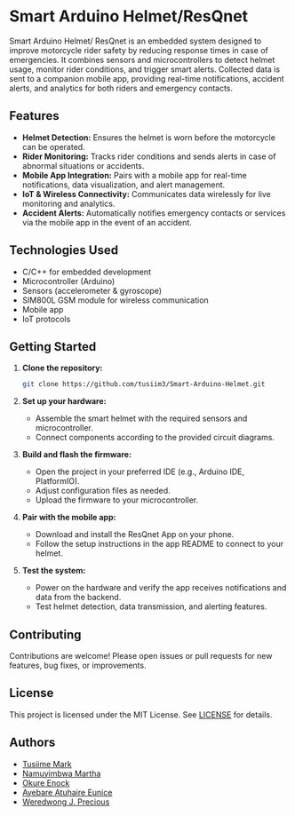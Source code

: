 # Smart Arduino Helmet/ResQnet

Smart Arduino Helmet/ ResQnet is an embedded system designed to improve motorcycle rider safety by reducing response times in case of emergencies. It combines sensors and microcontrollers to detect helmet usage, monitor rider conditions, and trigger smart alerts. Collected data is sent to a companion mobile app, providing real-time notifications, accident alerts, and analytics for both riders and emergency contacts.

## Features

- **Helmet Detection:** Ensures the helmet is worn before the motorcycle can be operated.
- **Rider Monitoring:** Tracks rider conditions and sends alerts in case of abnormal situations or accidents.
- **Mobile App Integration:** Pairs with a mobile app for real-time notifications, data visualization, and alert management.
- **IoT & Wireless Connectivity:** Communicates data wirelessly for live monitoring and analytics.
- **Accident Alerts:** Automatically notifies emergency contacts or services via the mobile app in the event of an accident.

## Technologies Used

- C/C++ for embedded development
- Microcontroller (Arduino)
- Sensors (accelerometer & gyroscope)
- SIM800L GSM module for wireless communication
- Mobile app 
- IoT protocols

## Getting Started

1. **Clone the repository:**
   ```bash
   git clone https://github.com/tusiim3/Smart-Arduino-Helmet.git
   ```
2. **Set up your hardware:**
   - Assemble the smart helmet with the required sensors and microcontroller.
   - Connect components according to the provided circuit diagrams.

3. **Build and flash the firmware:**
   - Open the project in your preferred IDE (e.g., Arduino IDE, PlatformIO).
   - Adjust configuration files as needed.
   - Upload the firmware to your microcontroller.

4. **Pair with the mobile app:**
   - Download and install the ResQnet App on your phone.
   - Follow the setup instructions in the app README to connect to your helmet.

5. **Test the system:**
   - Power on the hardware and verify the app receives notifications and data from the backend.
   - Test helmet detection, data transmission, and alerting features.

## Contributing

Contributions are welcome! Please open issues or pull requests for new features, bug fixes, or improvements.

## License

This project is licensed under the MIT License. See [LICENSE](LICENSE) for details.

## Authors

- [Tusiime Mark](https://github.com/tusiim3)
- [Namuyimbwa Martha](https://github.com/marthakukiriza)
- [Okure Enock](https://github.com/Kulekule2003)
- [Ayebare Atuhaire Eunice](https://github.com/Eunice67)
- [Weredwong J. Precious](https://github.com/jaidenjaiden)
